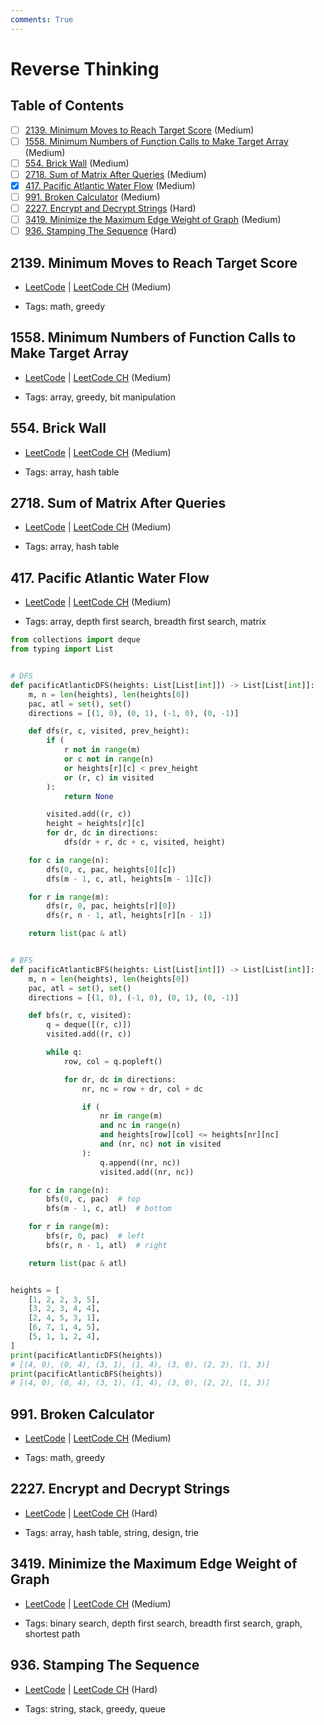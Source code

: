```yaml
---
comments: True
---
```


# Reverse Thinking

## Table of Contents

- [ ] [2139. Minimum Moves to Reach Target Score](https://leetcode.cn/problems/minimum-moves-to-reach-target-score/) (Medium)
- [ ] [1558. Minimum Numbers of Function Calls to Make Target Array](https://leetcode.cn/problems/minimum-numbers-of-function-calls-to-make-target-array/) (Medium)
- [ ] [554. Brick Wall](https://leetcode.cn/problems/brick-wall/) (Medium)
- [ ] [2718. Sum of Matrix After Queries](https://leetcode.cn/problems/sum-of-matrix-after-queries/) (Medium)
- [x] [417. Pacific Atlantic Water Flow](https://leetcode.cn/problems/pacific-atlantic-water-flow/) (Medium)
- [ ] [991. Broken Calculator](https://leetcode.cn/problems/broken-calculator/) (Medium)
- [ ] [2227. Encrypt and Decrypt Strings](https://leetcode.cn/problems/encrypt-and-decrypt-strings/) (Hard)
- [ ] [3419. Minimize the Maximum Edge Weight of Graph](https://leetcode.cn/problems/minimize-the-maximum-edge-weight-of-graph/) (Medium)
- [ ] [936. Stamping The Sequence](https://leetcode.cn/problems/stamping-the-sequence/) (Hard)

## 2139. Minimum Moves to Reach Target Score

-   [LeetCode](https://leetcode.com/problems/minimum-moves-to-reach-target-score/) | [LeetCode CH](https://leetcode.cn/problems/minimum-moves-to-reach-target-score/) (Medium)

-   Tags: math, greedy

## 1558. Minimum Numbers of Function Calls to Make Target Array

-   [LeetCode](https://leetcode.com/problems/minimum-numbers-of-function-calls-to-make-target-array/) | [LeetCode CH](https://leetcode.cn/problems/minimum-numbers-of-function-calls-to-make-target-array/) (Medium)

-   Tags: array, greedy, bit manipulation

## 554. Brick Wall

-   [LeetCode](https://leetcode.com/problems/brick-wall/) | [LeetCode CH](https://leetcode.cn/problems/brick-wall/) (Medium)

-   Tags: array, hash table

## 2718. Sum of Matrix After Queries

-   [LeetCode](https://leetcode.com/problems/sum-of-matrix-after-queries/) | [LeetCode CH](https://leetcode.cn/problems/sum-of-matrix-after-queries/) (Medium)

-   Tags: array, hash table

## 417. Pacific Atlantic Water Flow

-   [LeetCode](https://leetcode.com/problems/pacific-atlantic-water-flow/) | [LeetCode CH](https://leetcode.cn/problems/pacific-atlantic-water-flow/) (Medium)

-   Tags: array, depth first search, breadth first search, matrix

```python title="417. Pacific Atlantic Water Flow - Python Solution"
from collections import deque
from typing import List


# DFS
def pacificAtlanticDFS(heights: List[List[int]]) -> List[List[int]]:
    m, n = len(heights), len(heights[0])
    pac, atl = set(), set()
    directions = [(1, 0), (0, 1), (-1, 0), (0, -1)]

    def dfs(r, c, visited, prev_height):
        if (
            r not in range(m)
            or c not in range(n)
            or heights[r][c] < prev_height
            or (r, c) in visited
        ):
            return None

        visited.add((r, c))
        height = heights[r][c]
        for dr, dc in directions:
            dfs(dr + r, dc + c, visited, height)

    for c in range(n):
        dfs(0, c, pac, heights[0][c])
        dfs(m - 1, c, atl, heights[m - 1][c])

    for r in range(m):
        dfs(r, 0, pac, heights[r][0])
        dfs(r, n - 1, atl, heights[r][n - 1])

    return list(pac & atl)


# BFS
def pacificAtlanticBFS(heights: List[List[int]]) -> List[List[int]]:
    m, n = len(heights), len(heights[0])
    pac, atl = set(), set()
    directions = [(1, 0), (-1, 0), (0, 1), (0, -1)]

    def bfs(r, c, visited):
        q = deque([(r, c)])
        visited.add((r, c))

        while q:
            row, col = q.popleft()

            for dr, dc in directions:
                nr, nc = row + dr, col + dc

                if (
                    nr in range(m)
                    and nc in range(n)
                    and heights[row][col] <= heights[nr][nc]
                    and (nr, nc) not in visited
                ):
                    q.append((nr, nc))
                    visited.add((nr, nc))

    for c in range(n):
        bfs(0, c, pac)  # top
        bfs(m - 1, c, atl)  # bottom

    for r in range(m):
        bfs(r, 0, pac)  # left
        bfs(r, n - 1, atl)  # right

    return list(pac & atl)


heights = [
    [1, 2, 2, 3, 5],
    [3, 2, 3, 4, 4],
    [2, 4, 5, 3, 1],
    [6, 7, 1, 4, 5],
    [5, 1, 1, 2, 4],
]
print(pacificAtlanticDFS(heights))
# [(4, 0), (0, 4), (3, 1), (1, 4), (3, 0), (2, 2), (1, 3)]
print(pacificAtlanticBFS(heights))
# [(4, 0), (0, 4), (3, 1), (1, 4), (3, 0), (2, 2), (1, 3)]

```

## 991. Broken Calculator

-   [LeetCode](https://leetcode.com/problems/broken-calculator/) | [LeetCode CH](https://leetcode.cn/problems/broken-calculator/) (Medium)

-   Tags: math, greedy

## 2227. Encrypt and Decrypt Strings

-   [LeetCode](https://leetcode.com/problems/encrypt-and-decrypt-strings/) | [LeetCode CH](https://leetcode.cn/problems/encrypt-and-decrypt-strings/) (Hard)

-   Tags: array, hash table, string, design, trie

## 3419. Minimize the Maximum Edge Weight of Graph

-   [LeetCode](https://leetcode.com/problems/minimize-the-maximum-edge-weight-of-graph/) | [LeetCode CH](https://leetcode.cn/problems/minimize-the-maximum-edge-weight-of-graph/) (Medium)

-   Tags: binary search, depth first search, breadth first search, graph, shortest path

## 936. Stamping The Sequence

-   [LeetCode](https://leetcode.com/problems/stamping-the-sequence/) | [LeetCode CH](https://leetcode.cn/problems/stamping-the-sequence/) (Hard)

-   Tags: string, stack, greedy, queue
